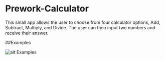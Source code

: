 # Prework-Calculator

This small app allows the user to choose from four calculator options, Add, Subtract, Multiply, and Divide.  The user can then input two numbers and receive their answer.

##Examples

![alt Examples](https://github.com/Roketsu86/Prework-Calculator/blob/master/prework-5.jpg)
